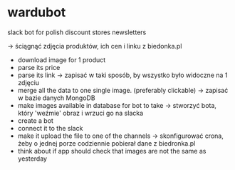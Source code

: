 # wardubot
slack bot for polish discount stores newsletters


-> ściągnąć zdjęcia produktów, ich cen i linku z biedonka.pl
  - download image for 1 product
  - parse its price
  - parse its link
-> zapisać w taki sposób, by wszystko było widoczne na 1 zdjęciu
  - merge all the data to one single image. (preferably clickable)
-> zapisać w bazie danych MongoDB
  - make images available in database for bot to take
-> stworzyć bota, który 'weźmie' obraz i wrzuci go na slacka
  - create a bot
  - connect it to the slack
  - make it upload the file to one of the channels
-> skonfigurować crona, żeby o jednej porze codziennie pobierał dane z biedronka.pl
  - think about if app should check that images are not the same as yesterday
